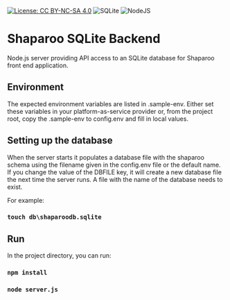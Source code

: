[![License: CC BY-NC-SA 4.0](https://img.shields.io/badge/License-CC_BY--NC--SA_4.0-lightgrey.svg)](https://creativecommons.org/licenses/by-nc-sa/4.0/)
![SQLite](https://img.shields.io/badge/sqlite-%2307405e.svg?style=for-the-badge&logo=sqlite&logoColor=white)
![NodeJS](https://img.shields.io/badge/node.js-6DA55F?style=for-the-badge&logo=node.js&logoColor=white)

# Shaparoo SQLite Backend

Node.js server providing API access to an SQLite database for Shaparoo front end application.

## Environment

The expected environment variables are listed in .sample-env. Either set these variables in your platform-as-service provider or, from the project root, copy the .sample-env to config.env and fill in local values.

## Setting up the database

When the server starts it populates a database file with the shaparoo schema using the filename given in the config.env file or the default name. If you change the value of the DBFILE key, it will create a new database file the next time the server runs. A file with the name of the database needs to exist.

For example:

### `touch db\shaparoodb.sqlite`

## Run

In the project directory, you can run:

### `npm install`

### `node server.js`
